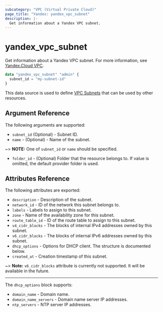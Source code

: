 ```yaml
---
subcategory: "VPC (Virtual Private Cloud)"
page_title: "Yandex: yandex_vpc_subnet"
description: |-
  Get information about a Yandex VPC subnet.
---
```



# yandex_vpc_subnet




Get information about a Yandex VPC subnet. For more information, see [Yandex.Cloud VPC](https://cloud.yandex.com/docs/vpc/concepts/index).

```terraform
data "yandex_vpc_subnet" "admin" {
  subnet_id = "my-subnet-id"
}
```

This data source is used to define [VPC Subnets](https://cloud.yandex.com/docs/vpc/concepts/network#subnet) that can be used by other resources.

## Argument Reference

The following arguments are supported:

* `subnet_id` (Optional) - Subnet ID.
* `name` - (Optional) - Name of the subnet.

~> **NOTE:** One of `subnet_id` or `name` should be specified.

* `folder_id` - (Optional) Folder that the resource belongs to. If value is omitted, the default provider folder is used.

## Attributes Reference

The following attributes are exported:

* `description` - Description of the subnet.
* `network_id` - ID of the network this subnet belongs to.
* `labels` - Labels to assign to this subnet.
* `zone` - Name of the availability zone for this subnet.
* `route_table_id` - ID of the route table to assign to this subnet.
* `v4_cidr_blocks` - The blocks of internal IPv4 addresses owned by this subnet.
* `v6_cidr_blocks` - The blocks of internal IPv6 addresses owned by this subnet.
* `dhcp_options` - Options for DHCP client. The structure is documented below.
* `created_at` - Creation timestamp of this subnet.

~> **Note:** `v6_cidr_blocks` attribute is currently not supported. It will be available in the future.

---

The `dhcp_options` block supports:

* `domain_name` - Domain name.
* `domain_name_servers` - Domain name server IP addresses.
* `ntp_servers` - NTP server IP addresses.
